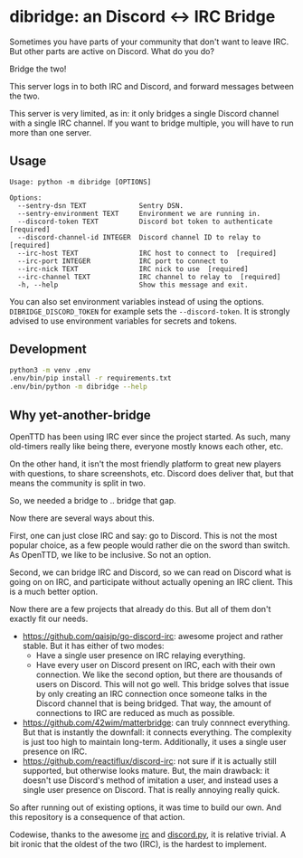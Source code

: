 # dibridge: an Discord <-> IRC Bridge

Sometimes you have parts of your community that don't want to leave IRC.
But other parts are active on Discord.
What do you do?

Bridge the two!

This server logs in to both IRC and Discord, and forward messages between the two.

This server is very limited, as in: it only bridges a single Discord channel with a single IRC channel.
If you want to bridge multiple, you will have to run more than one server.

## Usage

```
Usage: python -m dibridge [OPTIONS]

Options:
  --sentry-dsn TEXT             Sentry DSN.
  --sentry-environment TEXT     Environment we are running in.
  --discord-token TEXT          Discord bot token to authenticate  [required]
  --discord-channel-id INTEGER  Discord channel ID to relay to  [required]
  --irc-host TEXT               IRC host to connect to  [required]
  --irc-port INTEGER            IRC port to connect to
  --irc-nick TEXT               IRC nick to use  [required]
  --irc-channel TEXT            IRC channel to relay to  [required]
  -h, --help                    Show this message and exit.
```

You can also set environment variables instead of using the options.
`DIBRIDGE_DISCORD_TOKEN` for example sets the `--discord-token`.
It is strongly advised to use environment variables for secrets and tokens.

## Development

```bash
python3 -m venv .env
.env/bin/pip install -r requirements.txt
.env/bin/python -m dibridge --help
```

## Why yet-another-bridge

OpenTTD has been using IRC ever since the project started.
As such, many old-timers really like being there, everyone mostly knows each other, etc.

On the other hand, it isn't the most friendly platform to great new players with questions, to share screenshots, etc.
Discord does deliver that, but that means the community is split in two.

So, we needed a bridge to .. bridge that gap.

Now there are several ways about this.

First, one can just close IRC and say: go to Discord.
This is not the most popular choice, as a few people would rather die on the sword than switch.
As OpenTTD, we like to be inclusive.
So not an option.

Second, we can bridge IRC and Discord, so we can read on Discord what is going on on IRC, and participate without actually opening an IRC client.
This is a much better option.

Now there are a few projects that already do this.
But all of them don't exactly fit our needs.

- https://github.com/qaisjp/go-discord-irc: awesome project and rather stable.
  But it has either of two modes:
  - Have a single user presence on IRC relaying everything.
  - Have every user on Discord present on IRC, each with their own connection.
  We like the second option, but there are thousands of users on Discord.
  This will not go well.
  This bridge solves that issue by only creating an IRC connection once someone talks in the Discord channel that is being bridged.
  That way, the amount of connections to IRC are reduced as much as possible.
- https://github.com/42wim/matterbridge: can truly connnect everything.
  But that is instantly the downfall: it connects everything.
  The complexity is just too high to maintain long-term.
  Additionally, it uses a single user presence on IRC.
- https://github.com/reactiflux/discord-irc: not sure if it is actually still supported, but otherwise looks mature.
  But, the main drawback: it doesn't use Discord's method of imitation a user, and instead uses a single user presence on Discord.
  That is really annoying really quick.

So after running out of existing options, it was time to build our own.
And this repository is a consequence of that action.

Codewise, thanks to the awesome [irc](https://github.com/jaraco/irc) and [discord.py](https://github.com/Rapptz/discord.py), it is relative trivial.
A bit ironic that the oldest of the two (IRC), is the hardest to implement.
